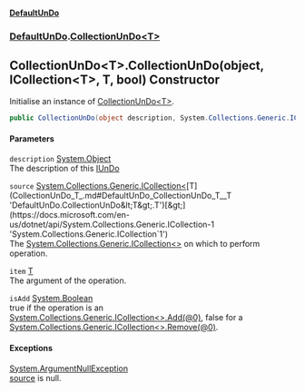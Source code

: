 #### [DefaultUnDo](DefaultUnDo.md 'DefaultUnDo')
### [DefaultUnDo](DefaultUnDo.md#DefaultUnDo 'DefaultUnDo').[CollectionUnDo&lt;T&gt;](CollectionUnDo_T_.md 'DefaultUnDo.CollectionUnDo&lt;T&gt;')
## CollectionUnDo&lt;T&gt;.CollectionUnDo(object, ICollection&lt;T&gt;, T, bool) Constructor
Initialise an instance of [CollectionUnDo&lt;T&gt;](CollectionUnDo_T_.md 'DefaultUnDo.CollectionUnDo&lt;T&gt;').  
```csharp
public CollectionUnDo(object description, System.Collections.Generic.ICollection<T> source, T item, bool isAdd);
```
#### Parameters
<a name='DefaultUnDo_CollectionUnDo_T__CollectionUnDo(object_System_Collections_Generic_ICollection_T__T_bool)_description'></a>
`description` [System.Object](https://docs.microsoft.com/en-us/dotnet/api/System.Object 'System.Object')  
The description of this [IUnDo](IUnDo.md 'DefaultUnDo.IUnDo')
  
<a name='DefaultUnDo_CollectionUnDo_T__CollectionUnDo(object_System_Collections_Generic_ICollection_T__T_bool)_source'></a>
`source` [System.Collections.Generic.ICollection&lt;](https://docs.microsoft.com/en-us/dotnet/api/System.Collections.Generic.ICollection-1 'System.Collections.Generic.ICollection`1')[T](CollectionUnDo_T_.md#DefaultUnDo_CollectionUnDo_T__T 'DefaultUnDo.CollectionUnDo&lt;T&gt;.T')[&gt;](https://docs.microsoft.com/en-us/dotnet/api/System.Collections.Generic.ICollection-1 'System.Collections.Generic.ICollection`1')  
The [System.Collections.Generic.ICollection&lt;&gt;](https://docs.microsoft.com/en-us/dotnet/api/System.Collections.Generic.ICollection-1 'System.Collections.Generic.ICollection`1') on which to perform operation.
  
<a name='DefaultUnDo_CollectionUnDo_T__CollectionUnDo(object_System_Collections_Generic_ICollection_T__T_bool)_item'></a>
`item` [T](CollectionUnDo_T_.md#DefaultUnDo_CollectionUnDo_T__T 'DefaultUnDo.CollectionUnDo&lt;T&gt;.T')  
The argument of the operation.
  
<a name='DefaultUnDo_CollectionUnDo_T__CollectionUnDo(object_System_Collections_Generic_ICollection_T__T_bool)_isAdd'></a>
`isAdd` [System.Boolean](https://docs.microsoft.com/en-us/dotnet/api/System.Boolean 'System.Boolean')  
true if the operation is an [System.Collections.Generic.ICollection&lt;&gt;.Add(@0)](https://docs.microsoft.com/en-us/dotnet/api/System.Collections.Generic.ICollection-1.Add#System_Collections_Generic_ICollection_1_Add__0_ 'System.Collections.Generic.ICollection`1.Add(`0)'), false for a [System.Collections.Generic.ICollection&lt;&gt;.Remove(@0)](https://docs.microsoft.com/en-us/dotnet/api/System.Collections.Generic.ICollection-1.Remove#System_Collections_Generic_ICollection_1_Remove__0_ 'System.Collections.Generic.ICollection`1.Remove(`0)').
  
#### Exceptions
[System.ArgumentNullException](https://docs.microsoft.com/en-us/dotnet/api/System.ArgumentNullException 'System.ArgumentNullException')  
[source](CollectionUnDo_T__CollectionUnDo(object_ICollection_T__T_bool).md#DefaultUnDo_CollectionUnDo_T__CollectionUnDo(object_System_Collections_Generic_ICollection_T__T_bool)_source 'DefaultUnDo.CollectionUnDo&lt;T&gt;.CollectionUnDo(object, System.Collections.Generic.ICollection&lt;T&gt;, T, bool).source') is null.
